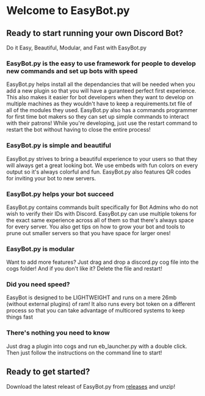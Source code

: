 # Welcome to EasyBot.py

## Ready to start running your own Discord Bot?

Do it Easy, Beautiful, Modular, and Fast with EasyBot.py

### EasyBot.py is the easy to use framework for people to develop new commands and set up bots with speed

EasyBot.py helps install all the dependancies that will be needed when you add a new plugin so that you will have a guranteed perfect first experience. This also makes it easier for bot developers when they want to develop on multiple machines as they wouldn't have to keep a requirements.txt file of all of the modules they used. EasyBot.py also has a commands programmer for first time bot makers so they can set up simple commands to interact with their patrons! While you're developing, just use the restart command to restart the bot without having to close the entire process!

### EasyBot.py is simple and beautiful

EasyBot.py strives to bring a beautiful experience to your users so that they will always get a great looking bot. We use embeds with fun colors on every output so it's always colorful and fun. EasyBot.py also features QR codes for inviting your bot to new servers.

### EasyBot.py helps your bot succeed

EasyBot.py contains commands built specifically for Bot Admins who do not wish to verify their IDs with Discord. EasyBot.py can use multiple tokens for the exact same experience across all of them so that there's always space for every server. You also get tips on how to grow your bot and tools to prune out smaller servers so that you have space for larger ones!

### EasyBot.py is modular

Want to add more features? Just drag and drop a discord.py cog file into the cogs folder! And if you don't like it? Delete the file and restart!

### Did you need speed?

EasyBot is designed to be LIGHTWEIGHT and runs on a mere 26mb (without external plugins) of ram! It also runs every bot token on a different process so that you can take advantage of multicored systems to keep things fast

### There's nothing you need to know

Just drag a plugin into cogs and run eb_launcher.py with a double click. Then just follow the instructions on the command line to start!

## Ready to get started?

Download the latest releast of EasyBot.py from [releases](https://github.com/chisaku-dev/EasyBot.py/releases/) and unzip!
